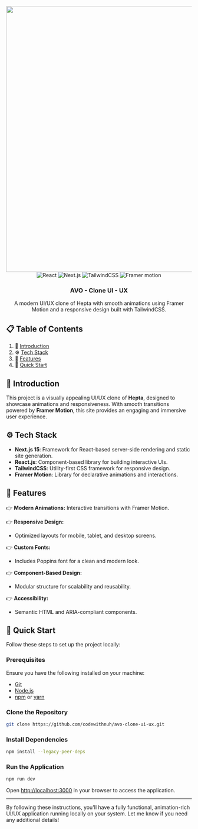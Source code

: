 

<div align="center">
  <img src="https://avo-clone-ui-ux.vercel.app/images/readme.png" width="1080" height="720"/>
  <div>
    <img src="https://img.shields.io/badge/-React-black?style=for-the-badge&logoColor=white&logo=react&color=61DAFB" alt="React" />
    <img src="https://img.shields.io/badge/-Next_JS_15-black?style=for-the-badge&logoColor=white&logo=nextdotjs&color=000000" alt="Next.js" />
    <img src="https://img.shields.io/badge/-TailwindCSS-black?style=for-the-badge&logoColor=white&logo=tailwindcss&color=06B6D4" alt="TailwindCSS" />
    <img src="https://img.shields.io/badge/-Framer Motion-black?style=for-the-badge&logoColor=white&logo=framer&color=FF69B4" alt="Framer motion" />
  </div>

  <h3 align="center">AVO - Clone UI - UX</h3>

   <div align="center">
    A modern UI/UX clone of Hepta with smooth animations using Framer Motion and a responsive design built with TailwindCSS.
   </div>
</div>

## 📋 <a name="table">Table of Contents</a>

1. 🤖 [Introduction](#introduction)
2. ⚙️ [Tech Stack](#tech-stack)
3. 🔋 [Features](#features)
4. 🚀 [Quick Start](#quick-start)

## <a name="introduction">🤖 Introduction</a>

This project is a visually appealing UI/UX clone of **Hepta**, designed to showcase animations and responsiveness. With smooth transitions powered by **Framer Motion**, this site provides an engaging and immersive user experience. 

## <a name="tech-stack">⚙️ Tech Stack</a>

- **Next.js 15**: Framework for React-based server-side rendering and static site generation.
- **React.js**: Component-based library for building interactive UIs.
- **TailwindCSS**: Utility-first CSS framework for responsive design.
- **Framer Motion**: Library for declarative animations and interactions.

## <a name="features">🔋 Features</a>

👉 **Modern Animations:** Interactive transitions with Framer Motion.

👉 **Responsive Design:** 
- Optimized layouts for mobile, tablet, and desktop screens.

👉 **Custom Fonts:** 
- Includes Poppins font for a clean and modern look.

👉 **Component-Based Design:** 
- Modular structure for scalability and reusability.

👉 **Accessibility:** 
- Semantic HTML and ARIA-compliant components.

## <a name="quick-start">🚀 Quick Start</a>

Follow these steps to set up the project locally:

### **Prerequisites**
Ensure you have the following installed on your machine:
- [Git](https://git-scm.com/)
- [Node.js](https://nodejs.org/en)
- [npm](https://www.npmjs.com/) or [yarn](https://yarnpkg.com/)

### **Clone the Repository**
```bash
git clone https://github.com/codewithnuh/avo-clone-ui-ux.git
```

### **Install Dependencies**
```bash
npm install --legacy-peer-deps
```

### **Run the Application**
```bash
npm run dev
```

Open [http://localhost:3000](http://localhost:3000) in your browser to access the application.

---

By following these instructions, you'll have a fully functional, animation-rich UI/UX application running locally on your system. Let me know if you need any additional details!